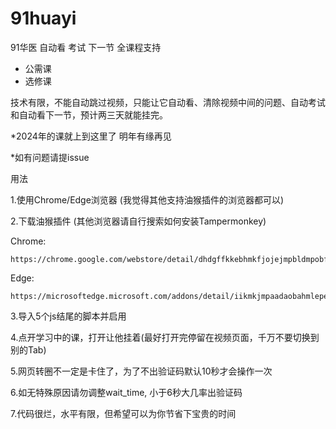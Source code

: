 # 91huayi
91华医 自动看 考试 下一节 全课程支持
 - 公需课 
 - 选修课

技术有限，不能自动跳过视频，只能让它自动看、清除视频中间的问题、自动考试和自动看下一节，预计两三天就能挂完。

*2024年的课就上到这里了 明年有缘再见

*如有问题请提issue

用法

1.使用Chrome/Edge浏览器 (我觉得其他支持油猴插件的浏览器都可以)

2.下载油猴插件 (其他浏览器请自行搜索如何安装Tampermonkey)

  Chrome:
  
    https://chrome.google.com/webstore/detail/dhdgffkkebhmkfjojejmpbldmpobfkfo
    
  Edge:
  
    https://microsoftedge.microsoft.com/addons/detail/iikmkjmpaadaobahmlepeloendndfphd
    
3.导入5个js结尾的脚本并启用

4.点开学习中的课，打开让他挂着(最好打开完停留在视频页面，千万不要切换到别的Tab)

5.网页转圈不一定是卡住了，为了不出验证码默认10秒才会操作一次

6.如无特殊原因请勿调整wait_time, 小于6秒大几率出验证码

7.代码很烂，水平有限，但希望可以为你节省下宝贵的时间
